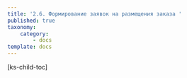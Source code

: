 ```yaml
---
title: '2.6. Формирование заявок на размещения заказа '
published: true
taxonomy:
    category:
        - docs
template: docs
---
```


[ks-child-toc]